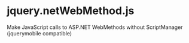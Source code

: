 jquery.netWebMethod.js
======================

Make JavaScript calls to ASP.NET WebMethods without ScriptManager (jquerymobile compatible)